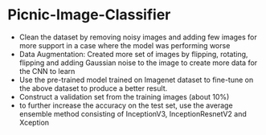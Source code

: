 # Picnic-Image-Classifier

- Clean the dataset by removing noisy images and adding few images for more support in a case where the model was performing worse
- Data Augmentation: Created more set of images by flipping, rotating, flipping and adding Gaussian noise to the image to create more data for the CNN to learn
- Use the pre-trained model trained on Imagenet dataset to fine-tune on the above dataset to produce a better result.
-  Construct a validation set from the training images (about 10%)
- to further increase the accuracy on the test set, use the average ensemble method consisting of InceptionV3, InceptionResnetV2 and Xception

